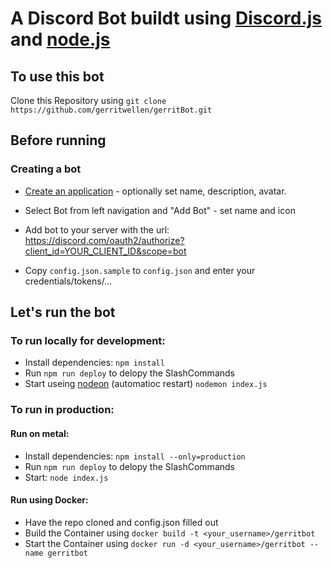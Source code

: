 # A Discord Bot buildt using [Discord.js](discord.js.org) and [node.js](nodejs.org)

## To use this bot

Clone this Repository using `git clone https://github.com/gerritwellen/gerritBot.git`

## Before running

### Creating a bot

- [Create an application](https://discord.com/developers/applications/) - optionally set name, description, avatar.
- Select Bot from left navigation and "Add Bot" - set name and icon
- Add bot to your server with the url: https://discord.com/oauth2/authorize?client_id=YOUR_CLIENT_ID&scope=bot

- Copy `config.json.sample` to `config.json` and enter your credentials/tokens/...

## Let's run the bot

### To run locally for development:

- Install dependencies: `npm install`
- Run `npm run deploy` to delopy the SlashCommands
- Start useing [nodeon](https://www.npmjs.com/package/nodemon) (automatioc restart) `nodemon index.js`

### To run in production:

#### Run on metal:

- Install dependencies: `npm install --only=production`
- Run `npm run deploy` to delopy the SlashCommands
- Start: `node index.js`

#### Run using Docker:

- Have the repo cloned and config.json filled out
- Build the Container using `docker build -t <your_username>/gerritbot`
- Start the Container using `docker run -d <your_username>/gerritbot --name gerritbot`
